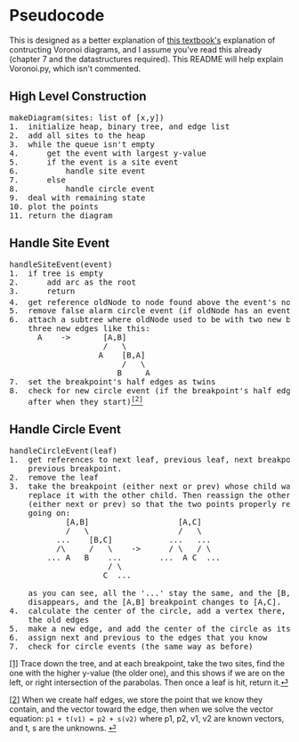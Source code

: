 # Pseudocode #
This is designed as a better explanation of [this textbook's](https://people.inf.elte.hu/fekete/algoritmusok_msc/terinfo_geom/konyvek/Computational%20Geometry%20-%20Algorithms%20and%20Applications,%203rd%20Ed.pdf) explanation of contructing Voronoi diagrams, and I assume you've read this already (chapter 7 and the datastructures required). This README will help explain Voronoi.py, which isn't commented.

## High Level Construction ##
<pre>
makeDiagram(sites: list of [x,y])
1.  initialize heap, binary tree, and edge list
2.  add all sites to the heap
3.  while the queue isn't empty
4.      get the event with largest y-value
5.      if the event is a site event
6.          handle site event
7.      else
8.          handle circle event
9.  deal with remaining state
10. plot the points
11. return the diagram
</pre>

## Handle Site Event ##
<pre>
handleSiteEvent(event)
1.  if tree is empty
2.      add arc as the root
3.      return
4.  get reference oldNode to node found above the event's node<a href="#findarc" id="fa"><sup>[1]</sup></a>
5.  remove false alarm circle event (if oldNode has an event)
6.  attach a subtree where oldNode used to be with two new breakpoints and
    three new edges like this:
      A    ->       [A,B]
                    /   \
                   A    [B,A]
                        /   \
                       B     A
7.  set the breakpoint's half edges as twins
8.  check for new circle event (if the breakpoint's half edges intersect
    after when they start)<a href="#checkcircle" id="cc"><sup>[2]</sup></a>
</pre>

## Handle Circle Event ##
<pre>
handleCircleEvent(leaf)
1.  get references to next leaf, previous leaf, next breakpoint, and
    previous breakpoint.
2.  remove the leaf
3.  take the breakpoint (either next or prev) whose child was the leaf, and
    replace it with the other child. Then reassign the other breakpoint
    (either next or prev) so that the two points properly reflect what is
    going on:
            [A,B]                   [A,C]
            /   \                   /   \
          ...    [B,C]            ...   ...
          /\     /   \    ->      / \   / \
        ... A   B    ...        ...  A C  ...
                     / \
                    C  ...

    as you can see, all the '...' stay the same, and the [B,C] breakpoint
    disappears, and the [A,B] breakpoint changes to [A,C].
4.  calculate the center of the circle, add a vertex there, add origins to
    the old edges
5.  make a new edge, and add the center of the circle as its origin
6.  assign next and previous to the edges that you know
7.  check for circle events (the same way as before)
</pre>

<a id="findarc" href="#fa">[1]</a> Trace down the tree, and at each breakpoint, take the two sites, find the one with the higher y-value (the older one), and this shows if we are on the left, or right intersection of the parabolas. Then once a leaf is hit, return it.[⏎](#fa)


<a id="checkcircle" href="#cc">[2]</a> When we create half edges, we store
the point that we know they contain, and the vector toward the edge, then
when we solve the vector equation:
```p1 + t(v1) = p2 + s(v2)```
where p1, p2, v1, v2 are known vectors, and t, s are the unknowns. [⏎](#cc)
